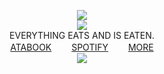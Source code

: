 <div align="center">
  
  ![](https://files.catbox.moe/uv6ul1.png)
</br> ![](https://komarev.com/ghpvc/?username=DETERMlNATION&color=7a7a7a&style=flat-square&label=visitors)
</br> EVERYTHING EATS AND IS EATEN.
</br> [ATABOOK](https://rochas313.atabook.org)　 　[SPOTIFY](https://open.spotify.com/playlist/0ik0R23WPpTOgTmwLDAI7c?si=ca8d1e44906c4753)　 　[MORE](https://rentry.co/deem)
</br> ![](https://files.catbox.moe/lhvlyu.gif)
